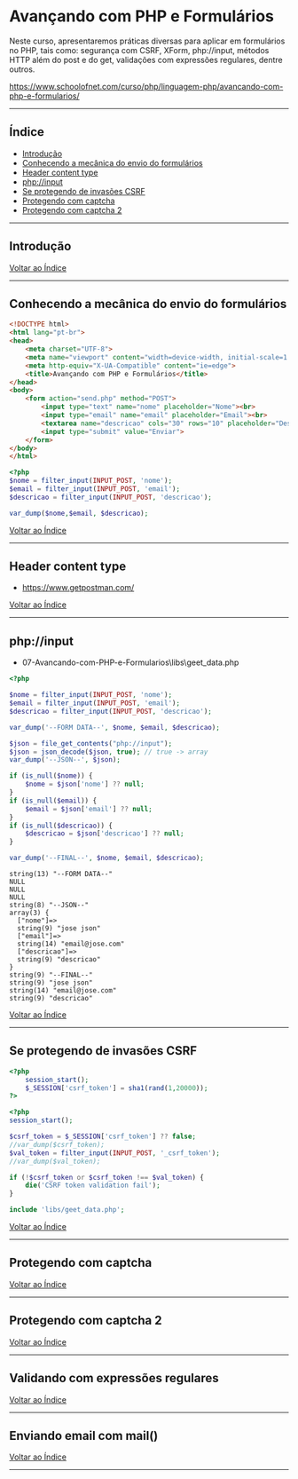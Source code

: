 # Avançando com PHP e Formulários

Neste curso, apresentaremos práticas diversas para aplicar em formulários no PHP, tais como: segurança com CSRF, XForm, php://input, métodos HTTP além do post e do get, validações com expressões regulares, dentre outros.

<https://www.schoolofnet.com/curso/php/linguagem-php/avancando-com-php-e-formularios/>

---

## <a name="indice">Índice</a>

- [Introdução](#parte1)   
- [Conhecendo a mecânica do envio do formulários](#parte2)   
- [Header content type](#parte3)   
- [php://input](#parte5)   
- [Se protegendo de invasões CSRF](#parte6)   
- [Protegendo com captcha](#parte7)   
- [Protegendo com captcha 2](#parte8)   

---

## <a name="parte1">Introdução</a>


[Voltar ao Índice](#indice)

---

## <a name="parte2">Conhecendo a mecânica do envio do formulários</a>

```html
<!DOCTYPE html>
<html lang="pt-br">
<head>
    <meta charset="UTF-8">
    <meta name="viewport" content="width=device-width, initial-scale=1.0">
    <meta http-equiv="X-UA-Compatible" content="ie=edge">
    <title>Avançando com PHP e Formulários</title>
</head>
<body>
    <form action="send.php" method="POST">
        <input type="text" name="nome" placeholder="Nome"><br>
        <input type="email" name="email" placeholder="Email"><br>
        <textarea name="descricao" cols="30" rows="10" placeholder="Descrição"></textarea><br>
        <input type="submit" value="Enviar">
    </form>
</body>
</html>
```

```php
<?php
$nome = filter_input(INPUT_POST, 'nome');
$email = filter_input(INPUT_POST, 'email');
$descricao = filter_input(INPUT_POST, 'descricao');

var_dump($nome,$email, $descricao);
```

[Voltar ao Índice](#indice)

---

## <a name="parte3">Header content type</a>

- https://www.getpostman.com/


[Voltar ao Índice](#indice)

---

## <a name="parte5">php://input</a>

- 07-Avancando-com-PHP-e-Formularios\libs\geet_data.php

```php
<?php

$nome = filter_input(INPUT_POST, 'nome');
$email = filter_input(INPUT_POST, 'email');
$descricao = filter_input(INPUT_POST, 'descricao');

var_dump('--FORM DATA--', $nome, $email, $descricao);

$json = file_get_contents("php://input");
$json = json_decode($json, true); // true -> array
var_dump('--JSON--', $json);

if (is_null($nome)) {
    $nome = $json['nome'] ?? null;
}
if (is_null($email)) {
    $email = $json['email'] ?? null;
}
if (is_null($descricao)) {
    $descricao = $json['descricao'] ?? null;
}

var_dump('--FINAL--', $nome, $email, $descricao);
```

```
string(13) "--FORM DATA--"
NULL
NULL
NULL
string(8) "--JSON--"
array(3) {
  ["nome"]=>
  string(9) "jose json"
  ["email"]=>
  string(14) "email@jose.com"
  ["descricao"]=>
  string(9) "descricao"
}
string(9) "--FINAL--"
string(9) "jose json"
string(14) "email@jose.com"
string(9) "descricao"

```

[Voltar ao Índice](#indice)

---

## <a name="parte6">Se protegendo de invasões CSRF</a>


```php
<?php
    session_start();
    $_SESSION['csrf_token'] = sha1(rand(1,20000));
?>
```

```php
<?php
session_start();

$csrf_token = $_SESSION['csrf_token'] ?? false;
//var_dump($csrf_token);
$val_token = filter_input(INPUT_POST, '_csrf_token');
//var_dump($val_token);

if (!$csrf_token or $csrf_token !== $val_token) {
    die('CSRF token validation fail');
}

include 'libs/geet_data.php';

```

[Voltar ao Índice](#indice)

---

## <a name="parte7">Protegendo com captcha</a>


[Voltar ao Índice](#indice)

---

## <a name="parte8">Protegendo com captcha 2</a>


[Voltar ao Índice](#indice)

---

## <a name="parte9">Validando com expressões regulares</a>


[Voltar ao Índice](#indice)

---

## <a name="parte10">Enviando email com mail()</a>


[Voltar ao Índice](#indice)

---
